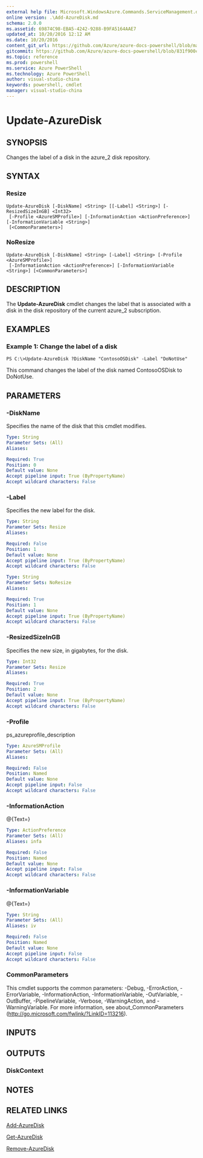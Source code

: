 ```yaml
---
external help file: Microsoft.WindowsAzure.Commands.ServiceManagement.dll-Help.xml
online version: .\Add-AzureDisk.md
schema: 2.0.0
ms.assetid: 69874C98-EBA5-4242-9288-B9FA5164AAE7
updated_at: 10/20/2016 12:12 AM
ms.date: 10/20/2016
content_git_url: https://github.com/Azure/azure-docs-powershell/blob/master/azureps-cmdlets-docs/ServiceManagement/Azure.Service/v1.6.1/Update-AzureDisk.md
gitcommit: https://github.com/Azure/azure-docs-powershell/blob/831f900c1a4babea8fcc8817cfbc25252a1aa872/azureps-cmdlets-docs/ServiceManagement/Azure.Service/v1.6.1/Update-AzureDisk.md
ms.topic: reference
ms.prod: powershell
ms.service: Azure PowerShell
ms.technology: Azure PowerShell
author: visual-studio-china
keywords: powershell, cmdlet
manager: visual-studio-china
---
```


# Update-AzureDisk

## SYNOPSIS
Changes the label of a disk in the azure_2 disk repository.

## SYNTAX

### Resize
```
Update-AzureDisk [-DiskName] <String> [[-Label] <String>] [-ResizedSizeInGB] <Int32>
 [-Profile <AzureSMProfile>] [-InformationAction <ActionPreference>] [-InformationVariable <String>]
 [<CommonParameters>]
```

### NoResize
```
Update-AzureDisk [-DiskName] <String> [-Label] <String> [-Profile <AzureSMProfile>]
 [-InformationAction <ActionPreference>] [-InformationVariable <String>] [<CommonParameters>]
```

## DESCRIPTION
The **Update-AzureDisk** cmdlet changes the label that is associated with a disk in the disk repository of the current azure_2 subscription.

## EXAMPLES

### Example 1: Change the label of a disk
```
PS C:\>Update-AzureDisk ?DiskName "ContosoOSDisk" -Label "DoNotUse"
```

This command changes the label of the disk named ContosoOSDisk to DoNotUse.

## PARAMETERS

### -DiskName
Specifies the name of the disk that this cmdlet modifies.

```yaml
Type: String
Parameter Sets: (All)
Aliases: 

Required: True
Position: 0
Default value: None
Accept pipeline input: True (ByPropertyName)
Accept wildcard characters: False
```

### -Label
Specifies the new label for the disk.

```yaml
Type: String
Parameter Sets: Resize
Aliases: 

Required: False
Position: 1
Default value: None
Accept pipeline input: True (ByPropertyName)
Accept wildcard characters: False
```

```yaml
Type: String
Parameter Sets: NoResize
Aliases: 

Required: True
Position: 1
Default value: None
Accept pipeline input: True (ByPropertyName)
Accept wildcard characters: False
```

### -ResizedSizeInGB
Specifies the new size, in gigabytes, for the disk.

```yaml
Type: Int32
Parameter Sets: Resize
Aliases: 

Required: True
Position: 2
Default value: None
Accept pipeline input: True (ByPropertyName)
Accept wildcard characters: False
```

### -Profile
ps_azureprofile_description

```yaml
Type: AzureSMProfile
Parameter Sets: (All)
Aliases: 

Required: False
Position: Named
Default value: None
Accept pipeline input: False
Accept wildcard characters: False
```

### -InformationAction
@{Text=}

```yaml
Type: ActionPreference
Parameter Sets: (All)
Aliases: infa

Required: False
Position: Named
Default value: None
Accept pipeline input: False
Accept wildcard characters: False
```

### -InformationVariable
@{Text=}

```yaml
Type: String
Parameter Sets: (All)
Aliases: iv

Required: False
Position: Named
Default value: None
Accept pipeline input: False
Accept wildcard characters: False
```

### CommonParameters
This cmdlet supports the common parameters: -Debug, -ErrorAction, -ErrorVariable, -InformationAction, -InformationVariable, -OutVariable, -OutBuffer, -PipelineVariable, -Verbose, -WarningAction, and -WarningVariable. For more information, see about_CommonParameters (http://go.microsoft.com/fwlink/?LinkID=113216).

## INPUTS

## OUTPUTS

### DiskContext

## NOTES

## RELATED LINKS

[Add-AzureDisk](.\Add-AzureDisk.md)

[Get-AzureDisk](.\Get-AzureDisk.md)

[Remove-AzureDisk](.\Remove-AzureDisk.md)


